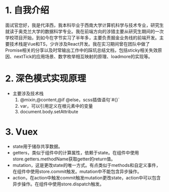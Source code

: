 # 1. 自我介绍

面试官您好，我是代泽西，我本科毕业于西南大学计算机科学与技术专业，研究生就读于奥克兰大学的数据科学专业。我在前端方向的涉猎主要从研究生期间的一次学校项目开始，到如今在字节实习了半年多，主要负责掘金业务线的前端开发。主要技术栈是Vue和TS，少许涉及React开发。我在实习期间曾在团队中做了Promise相关的分享以及时常输出工作中的踩坑总结文档，包括sticky相关失效原因、nextTick的应用场景、数字枚举相互映射的原理、loadmore的实现等。



# 2. 深色模式实现原理

- 主要涉及技术栈
  1. @mixin,@content,@if @else，scss插值语句\`#{}`
  2. var，可以引用定义在根元素中的变量
  3. document.body.setAttribute





# 3. Vuex

- state用于储存共享数据。
- getters，类似于组件中的计算属性，依赖于state。在组件中使用store.getters.methodName获取getter的return值。
- mutation，这是更改state的唯一方式。有点类似于methods和自定义事件，在组件中使用store.commit触发。mutation中不能包含异步操作。
- action，在action中触发commit触发mutation更改state，action中可以包含异步操作。在组件中使用store.dispatch触发。